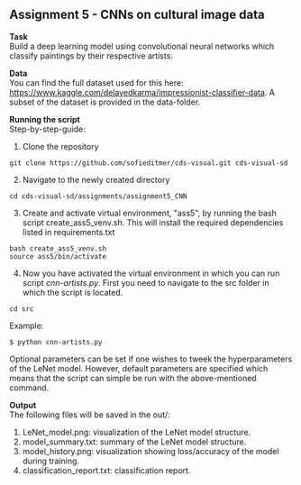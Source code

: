 ## Assignment 5 - CNNs on cultural image data

__Task__ <br>
Build a deep learning model using convolutional neural networks which classify paintings by their respective artists.

__Data__ <br>
You can find the full dataset used for this here: https://www.kaggle.com/delayedkarma/impressionist-classifier-data. A subset of the dataset is provided in the data-folder.

__Running the script__ <br>
Step-by-step-guide:

1. Clone the repository
```
git clone https://github.com/sofieditmer/cds-visual.git cds-visual-sd
```

2. Navigate to the newly created directory
```
cd cds-visual-sd/assignments/assignment5_CNN
```

3. Create and activate virtual environment, "ass5", by running the bash script create_ass5_venv.sh. This will install the required dependencies listed in requirements.txt 

```
bash create_ass5_venv.sh
source ass5/bin/activate
```

4. Now you have activated the virtual environment in which you can run script *cnn-artists.py*. First you need to navigate to the src folder in which the script is located.

```
cd src
```

Example: <br>
```
$ python cnn-artists.py
```

Optional parameters can be set if one wishes to tweek the hyperparameters of the LeNet model. However, default parameters are specified which means that the script can simple be run with the above-mentioned command. 

__Output__ <br>
The following files will be saved in the out/:
1. LeNet_model.png: visualization of the LeNet model structure.
2. model_summary.txt: summary of the LeNet model structure.
3. model_history.png: visualization showing loss/accuracy of the model during training.
4. classification_report.txt: classification report.